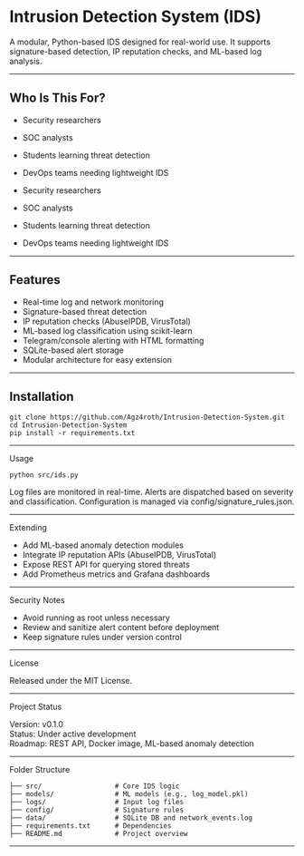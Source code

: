 # Intrusion Detection System (IDS)

A modular, Python-based IDS designed for real-world use. It supports signature-based detection, IP reputation checks, and ML-based log analysis.

---

## Who Is This For?

- Security researchers  
- SOC analysts  
- Students learning threat detection  
- DevOps teams needing lightweight IDS


- Security researchers  
- SOC analysts  
- Students learning threat detection  
- DevOps teams needing lightweight IDS

---

## Features

- Real-time log and network monitoring  
- Signature-based threat detection  
- IP reputation checks (AbuseIPDB, VirusTotal)  
- ML-based log classification using scikit-learn  
- Telegram/console alerting with HTML formatting  
- SQLite-based alert storage  
- Modular architecture for easy extension

---

## Installation

```
git clone https://github.com/Agz4roth/Intrusion-Detection-System.git
cd Intrusion-Detection-System
pip install -r requirements.txt
```

---

Usage

`
python src/ids.py
`

Log files are monitored in real-time. Alerts are dispatched based on severity and classification. Configuration is managed via config/signature_rules.json.

---

Extending

- Add ML-based anomaly detection modules  
- Integrate IP reputation APIs (AbuseIPDB, VirusTotal)  
- Expose REST API for querying stored threats  
- Add Prometheus metrics and Grafana dashboards

---

Security Notes

- Avoid running as root unless necessary  
- Review and sanitize alert content before deployment  
- Keep signature rules under version control

---

License

Released under the MIT License.

---

Project Status

Version: v0.1.0  
Status: Under active development  
Roadmap: REST API, Docker image, ML-based anomaly detection

---

Folder Structure

```
├── src/                  # Core IDS logic
├── models/               # ML models (e.g., log_model.pkl)
├── logs/                 # Input log files
├── config/               # Signature rules
├── data/                 # SQLite DB and network_events.log
├── requirements.txt      # Dependencies
├── README.md             # Project overview
```
---
